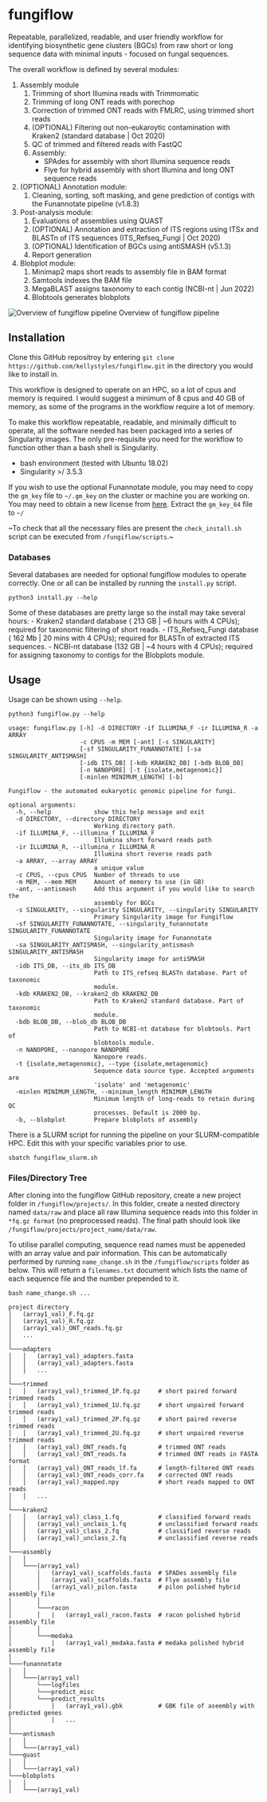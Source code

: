 # fungiflow

Repeatable, parallelized, readable, and user friendly workflow for identifying biosynthetic gene clusters (BGCs) from raw short or long sequence data with minimal inputs - focused on fungal sequences.

The overall workflow is defined by several modules:
1. Assembly module
    1. Trimming of short Illumina reads with Trimmomatic
    2. Trimming of long ONT reads with porechop
    3. Correction of trimmed ONT reads with FMLRC, using trimmed short reads
    4. (OPTIONAL) Filtering out non-eukaroytic contamination with Kraken2 (standard database | Oct 2020)
    5. QC of trimmed and filtered reads with FastQC
    6. Assembly:
        - SPAdes for assembly with short Illumina sequence reads
        - Flye for hybrid assembly with short Illumina and long ONT sequence reads
2. (OPTIONAL) Annotation module:
    1. Cleaning, sorting, soft masking, and gene prediction of contigs with the Funannotate pipeline (v1.8.3)
3. Post-analysis module:
    1. Evaluations of assemblies using QUAST
    2. (OPTIONAL) Annotation and extraction of ITS regions using ITSx and BLASTn of ITS sequences (ITS_Refseq_Fungi | Oct 2020)
    3. (OPTIONAL) Identification of BGCs using antiSMASH (v5.1.3)
    4. Report generation
4. Blobplot module:
    1. Minimap2 maps short reads to assembly file in BAM format
    2. Samtools indexes the BAM file 
    3. MegaBLAST assigns taxonomy to each contig (NCBI-nt | Jun 2022)
    4. Blobtools generates blobplots

![Overview of fungiflow pipeline](https://github.com/kellystyles/fungiflow/blob/main/Pipeline_progress_Jan_2021.png)
Overview of fungiflow pipeline

## Installation
Clone this GitHub repositroy by entering ```git clone https://github.com/kellystyles/fungiflow.git``` in the directory you would like to install in.

This workflow is designed to operate on an HPC, so a lot of cpus and memory is required. I would suggest a minimum of 8 cpus and 40 GB of memory, as some of the programs in the workflow require a lot of memory.

To make this workflow repeatable, readable, and minimally difficult to operate, all the software needed has been packaged into a series of Singularity images. The only pre-requisite you need for the workflow to function other than a bash shell is Singularity.

- bash environment (tested with Ubuntu 18.02)
- Singularity >/ 3.5.3

If you wish to use the optional Funannotate module, you may need to copy the `gm_key` file to `~/.gm_key` on the cluster or machine you are working on. You may need to obtain a new license from [here](http://topaz.gatech.edu/GeneMark/license_download.cgi). Extract the `gm_key_64` file to `~/`

~To check that all the necessary files are present the `check_install.sh` script can be executed from `/fungiflow/scripts`.~

### Databases

Several databases are needed for optional fungiflow modules to operate correctly. One or all can be installed by running the `install.py` script.
```
python3 install.py --help
```
Some of these databases are pretty large so the install may take several hours:
    - Kraken2 standard database ( 213 GB | ~6 hours with 4 CPUs); required for taxonomic filtering of short reads.
    - ITS_Refseq_Fungi database ( 162 Mb | 20 mins with 4 CPUs); required for BLASTn of extracted ITS sequences.
    - NCBI-nt database (132 GB | ~4 hours with 4 CPUs); required for assigning taxonomy to contigs for the Blobplots module.

## Usage

Usage can be shown using `--help`.
```
python3 fungiflow.py --help

usage: fungiflow.py [-h] -d DIRECTORY -if ILLUMINA_F -ir ILLUMINA_R -a ARRAY
                    -c CPUS -m MEM [-ant] [-s SINGULARITY]
                    [-sf SINGULARITY_FUNANNOTATE] [-sa SINGULARITY_ANTISMASH]
                    [-idb ITS_DB] [-kdb KRAKEN2_DB] [-bdb BLOB_DB]
                    [-n NANOPORE] [-t {isolate,metagenomic}]
                    [-minlen MINIMUM_LENGTH] [-b]

Fungiflow - the automated eukaryotic genomic pipeline for fungi.

optional arguments:
  -h, --help            show this help message and exit
  -d DIRECTORY, --directory DIRECTORY
                        Working directory path.
  -if ILLUMINA_F, --illumina_f ILLUMINA_F
                        Illumina short forward reads path
  -ir ILLUMINA_R, --illumina_r ILLUMINA_R
                        Illumina short reverse reads path
  -a ARRAY, --array ARRAY
                        a unique value
  -c CPUS, --cpus CPUS  Number of threads to use
  -m MEM, --mem MEM     Amount of memory to use (in GB)
  -ant, --antismash     Add this argument if you would like to search the
                        assembly for BGCs
  -s SINGULARITY, --singularity SINGULARITY, --singularity SINGULARITY
                        Primary Singularity image for Fungiflow
  -sf SINGULARITY_FUNANNOTATE, --singularity_funannotate SINGULARITY_FUNANNOTATE
                        Singularity image for Funannotate
  -sa SINGULARITY_ANTISMASH, --singularity_antismash SINGULARITY_ANTISMASH
                        Singularity image for antiSMASH
  -idb ITS_DB, --its_db ITS_DB
                        Path to ITS_refseq BLASTn database. Part of taxonomic
                        module.
  -kdb KRAKEN2_DB, --kraken2_db KRAKEN2_DB
                        Path to Kraken2 standard database. Part of taxonomic
                        module.
  -bdb BLOB_DB, --blob_db BLOB_DB
                        Path to NCBI-nt database for blobtools. Part of
                        blobtools module.
  -n NANOPORE, --nanopore NANOPORE
                        Nanopore reads.
  -t {isolate,metagenomic}, --type {isolate,metagenomic}
                        Sequence data source type. Accepted arguments are
                        'isolate' and 'metagenomic'
  -minlen MINIMUM_LENGTH, --minimum_length MINIMUM_LENGTH
                        Minimum length of long-reads to retain during QC
                        processes. Default is 2000 bp.
  -b, --blobplot        Prepare blobplots of assembly
```

There is a SLURM script for running the pipeline on your SLURM-compatible HPC. Edit this with your specific variables prior to use.
``` 
sbatch fungiflow_slurm.sh
```

### Files/Directory Tree
After cloning into the fungiflow GitHub repository, create a new project folder in `/fungiflow/projects/`. In this folder, create a nested directory named `data/raw` and place all raw Illumina sequence reads into this folder in `*fq.gz format` (no preprocessed reads). The final path should look like `/fungiflow/projects/project_name/data/raw`.

To utilise parallel computing, sequence read names must be appeneded with an array value and pair information. This can be automatically performed by running `name_change.sh` in the `/fungiflow/scripts` folder as below. This will return a `filenames.txt` document which lists the name of each sequence file and the number prepended to it.
```
bash name_change.sh ...
```

```
project directory
│   (array1_val)_F.fq.gz
│   (array1_val)_R.fq.gz
│   (array1_val)_ONT_reads.fq.gz  
│   ...
│
└───adapters
│   │   (array1_val)_adapters.fasta
│   │   (array1_val)_adapters.fasta
│   │   ...
│
└───trimmed
│   │   (array1_val)_trimmed_1P.fq.gz     # short paired forward trimmed reads
│   │   (array1_val)_trimmed_1U.fq.gz     # short unpaired forward trimmed reads
│   │   (array1_val)_trimmed_2P.fq.gz     # short paired reverse trimmed reads
│   │   (array1_val)_trimmed_2U.fq.gz     # short unpaired reverse trimmed reads
│   │   (array1_val)_ONT_reads.fq         # trimmed ONT reads
│   │   (array1_val)_ONT_reads.fa         # trimmed ONT reads in FASTA format
│   │   (array1_val)_ONT_reads_lf.fa      # length-filtered ONT reads
│   │   (array1_val)_ONT_reads_corr.fa    # corrected ONT reads
│   │   (array1_val)_mapped.npy           # short reads mapped to ONT reads
│   │   ...
│
└───kraken2
│   │   (array1_val)_class_1.fq           # classified forward reads
│   │   (array1_val)_unclass_1.fq         # unclassified forward reads
│   │   (array1_val)_class_2.fq           # classified reverse reads
│   │   (array1_val)_unclass_2.fq         # unclassified reverse reads
│
└───assembly
│   │
│   └───(array1_val)
│       │   (array1_val)_scaffolds.fasta  # SPADes assembly file
│       │   (array1_val)_scaffolds.fasta  # Flye assembly file
│       │   (array1_val)_pilon.fasta      # pilon polished hybrid assembly file
│       │   
│       └───racon
│       │   |   (array1_val)_racon.fasta  # racon polished hybrid assembly file
│       │   
│       └───medaka
│           |   (array1_val)_medaka.fasta # medaka polished hybrid assembly file
│   
└───funannotate
│   │
│   └───(array1_val)
│       └───logfiles
│       └───predict_misc
│       └───predict_results
│           |   (array1_val).gbk          # GBK file of aseembly with predicted genes
│           |   ...
│
└───antismash
│   │
│   └───(array1_val)
└───quast
│   │
│   └───(array1_val)
└───blobplots
│   │
│   └───(array1_val)
```   